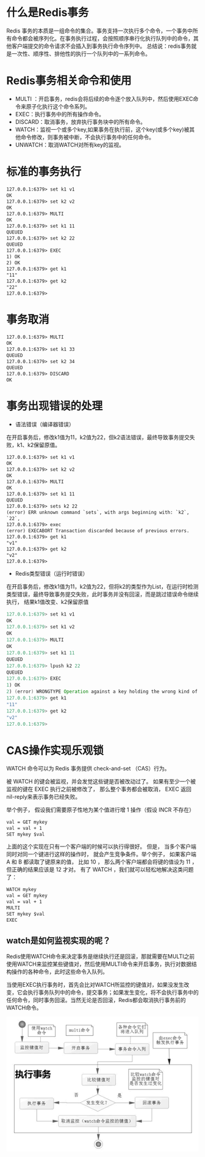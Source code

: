 # 什么是Redis事务
Redis 事务的本质是一组命令的集合。事务支持一次执行多个命令，一个事务中所有命令都会被序列化。在事务执行过程，会按照顺序串行化执行队列中的命令，其他客户端提交的命令请求不会插入到事务执行命令序列中。 总结说：redis事务就是一次性、顺序性、排他性的执行一个队列中的一系列命令。

# Redis事务相关命令和使用
* MULTI ：开启事务，redis会将后续的命令逐个放入队列中，然后使用EXEC命令来原子化执行这个命令系列。 
* EXEC：执行事务中的所有操作命令。 
* DISCARD：取消事务，放弃执行事务块中的所有命令。 
* WATCH：监视一个或多个key,如果事务在执行前，这个key(或多个key)被其他命令修改，则事务被中断，不会执行事务中的任何命令。 
* UNWATCH：取消WATCH对所有key的监视。

# 标准的事务执行

````
127.0.0.1:6379> set k1 v1
OK
127.0.0.1:6379> set k2 v2
OK
127.0.0.1:6379> MULTI
OK
127.0.0.1:6379> set k1 11
QUEUED
127.0.0.1:6379> set k2 22
QUEUED
127.0.0.1:6379> EXEC
1) OK
2) OK
127.0.0.1:6379> get k1
"11"
127.0.0.1:6379> get k2
"22"
127.0.0.1:6379>
````

# 事务取消

````
127.0.0.1:6379> MULTI
OK
127.0.0.1:6379> set k1 33
QUEUED
127.0.0.1:6379> set k2 34
QUEUED
127.0.0.1:6379> DISCARD
OK
````

# 事务出现错误的处理
* 语法错误（编译器错误）

在开启事务后，修改k1值为11，k2值为22，但k2语法错误，最终导致事务提交失败，k1、k2保留原值。
````
127.0.0.1:6379> set k1 v1
OK
127.0.0.1:6379> set k2 v2
OK
127.0.0.1:6379> MULTI
OK
127.0.0.1:6379> set k1 11
QUEUED
127.0.0.1:6379> sets k2 22
(error) ERR unknown command `sets`, with args beginning with: `k2`, `22`, 
127.0.0.1:6379> exec
(error) EXECABORT Transaction discarded because of previous errors.
127.0.0.1:6379> get k1
"v1"
127.0.0.1:6379> get k2
"v2"
127.0.0.1:6379>
````
* Redis类型错误（运行时错误）

在开启事务后，修改k1值为11，k2值为22，但将k2的类型作为List，在运行时检测类型错误，最终导致事务提交失败，此时事务并没有回滚，而是跳过错误命令继续执行， 结果k1值改变、k2保留原值

````java
127.0.0.1:6379> set k1 v1
OK
127.0.0.1:6379> set k1 v2
OK
127.0.0.1:6379> MULTI
OK
127.0.0.1:6379> set k1 11
QUEUED
127.0.0.1:6379> lpush k2 22
QUEUED
127.0.0.1:6379> EXEC
1) OK
2) (error) WRONGTYPE Operation against a key holding the wrong kind of value
127.0.0.1:6379> get k1
"11"
127.0.0.1:6379> get k2
"v2"
127.0.0.1:6379>

````

# CAS操作实现乐观锁
WATCH 命令可以为 Redis 事务提供 check-and-set （CAS）行为。

被 WATCH 的键会被监视，并会发觉这些键是否被改动过了。 如果有至少一个被监视的键在 EXEC 执行之前被修改了， 那么整个事务都会被取消， EXEC 返回nil-reply来表示事务已经失败。

举个例子， 假设我们需要原子性地为某个值进行增 1 操作（假设 INCR 不存在）
 ````
val = GET mykey
val = val + 1
SET mykey $val
````
上面的这个实现在只有一个客户端的时候可以执行得很好。 但是， 当多个客户端同时对同一个键进行这样的操作时， 就会产生竞争条件。举个例子， 如果客户端 A 和 B 都读取了键原来的值， 比如 10 ， 那么两个客户端都会将键的值设为 11 ， 但正确的结果应该是 12 才对。 有了 WATCH ，我们就可以轻松地解决这类问题了：
````
WATCH mykey
val = GET mykey
val = val + 1
MULTI
SET mykey $val
EXEC
````
## watch是如何监视实现的呢？ 

Redis使用WATCH命令来决定事务是继续执行还是回滚，那就需要在MULTI之前使用WATCH来监控某些键值对，然后使用MULTI命令来开启事务，执行对数据结构操作的各种命令，此时这些命令入队列。

 当使用EXEC执行事务时，首先会比对WATCH所监控的键值对，如果没发生改变，它会执行事务队列中的命令，提交事务；如果发生变化，将不会执行事务中的任何命令，同时事务回滚。当然无论是否回滚，Redis都会取消执行事务前的WATCH命令。

 ![image-20200626095844113](images/db-redis-trans-2.png)